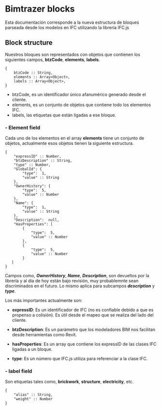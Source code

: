 # Bimtrazer blocks
Esta documentación corresponde a la nueva estructura de bloques parseada desde los modelos en IFC utilizando la librería IFC.js

## Block structure

Nuestros bloques son representados con objetos que contienen los siguientes campos, **btzCode**, **elements**, **labels**.

```JS
{
	btzCode :: String,
	elements :: Array<Object>,
	labels :: Array<Object>,
}
```
- btzCode, es un identificador único afanumérico generado desde el cliente.
- elements, es un conjunto de objetos que contiene todo los elementos IFC.
- labels, las etiquetas que están ligadas a ese bloque.  

### - Element field
Cada uno de los elementos en el array **elements** tiene un conjunto de objetos, actualmente esos objetos tienen la siguiente estructura.

```JS
{
	"expressID" :: Number,
	"btzDescription" :: String,
	"type" :: Number,
	"GlobalId": {
		"type":  1,
		"value" :: String
	},
	"OwnerHistory": {
		"type":  5,
		"value" :: Number
	},
	"Name": {
		"type":  1,
		"value" :: String
	},
	"Description":  null,
	"HasProperties": [
		{
			"type":  5,
			"value" :: Number
		},
		{
			"type":  5,
			"value" :: Number
		}
   ]
}
```
Campos como, _**OwnerHistory**_,  _**Name**_, _**Description**_, son devueltos por la librería y al día de hoy están bajo revisión, muy probablemnte sean discriminados en el futuro. Lo mismo aplica para subcampos _**description**_ y _**type**_.

Los más importantes actualmente son:
- **expressID**: Es un identificador de IFC (no es confiable debido a que es propenso a colisión). Es útil desde el mapeo que se realiza del lado del cliente.

- **btzDescription**: Es un parámetro que los modeladores BIM nos facilitan desde herramientas como Revit.

- **hasProperties**: Es un array que contiene los expressID de las clases IFC ligadas a un bloque.

- **type**: Es un número que IFC.js utiliza para referenciar a la clase IFC.

### - label field

Son etiquetas tales como, **brickwork**, **structure**, **electricity**, etc.

```JS
{
	"alias" :: String,
	"weight" :: Number
}
```
